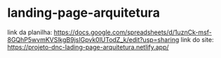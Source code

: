 # landing-page-arquitetura
link da planilha: https://docs.google.com/spreadsheets/d/1uznCk-msf-8GQhP5wvmKVSlkgB9jsIGpvk0lUTodZ_k/edit?usp=sharing
link do site: https://projeto-dnc-lading-page-arquitetura.netlify.app/
